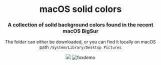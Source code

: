 <div align="center">
  <h1>macOS solid colors</h1>
  <h3>A collection of solid background colors found in the recent macOS BigSur</h3>
  <p>The folder can either be downloaded, or you can find it locally on macOS path <code>/System/Library/Desktop Pictures</code></p>
  
  <img src="https://ibb.co/71Y5Cd8"></img>
</iv>
![foxdemo](https://ibb.co/71Y5Cd8)
